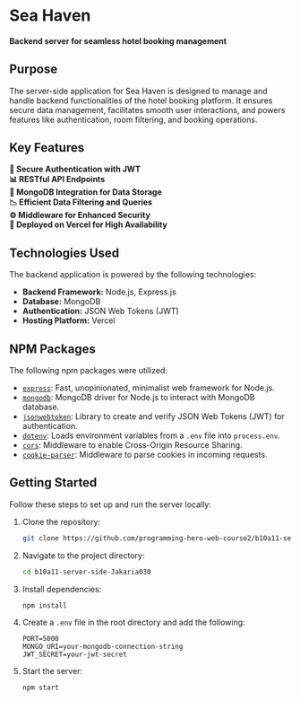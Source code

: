 # Sea Haven
#### Backend server for seamless hotel booking management

## Purpose
The server-side application for Sea Haven is designed to manage and handle backend functionalities of the hotel booking platform. It ensures secure data management, facilitates smooth user interactions, and powers features like authentication, room filtering, and booking operations.

## Key Features
**🔐 Secure Authentication with JWT** <br>
**📊 RESTful API Endpoints** <br>
**💾 MongoDB Integration for Data Storage** <br>
**📉 Efficient Data Filtering and Queries** <br>
**⚙️ Middleware for Enhanced Security** <br>
**🚀 Deployed on Vercel for High Availability** <br>

## Technologies Used
The backend application is powered by the following technologies:
- **Backend Framework:** Node.js, Express.js
- **Database:** MongoDB
- **Authentication:** JSON Web Tokens (JWT)
- **Hosting Platform:** Vercel

## **NPM Packages**
The following npm packages were utilized:

- [`express`](https://www.npmjs.com/package/express): Fast, unopinionated, minimalist web framework for Node.js.
- [`mongodb`](https://www.npmjs.com/package/mongodb): MongoDB driver for Node.js to interact with MongoDB database.
- [`jsonwebtoken`](https://www.npmjs.com/package/jsonwebtoken): Library to create and verify JSON Web Tokens (JWT) for authentication.
- [`dotenv`](https://www.npmjs.com/package/dotenv): Loads environment variables from a `.env` file into `process.env`.
- [`cors`](https://www.npmjs.com/package/cors): Middleware to enable Cross-Origin Resource Sharing.
- [`cookie-parser`](https://www.npmjs.com/package/cookie-parser): Middleware to parse cookies in incoming requests.

## Getting Started
Follow these steps to set up and run the server locally:

1. Clone the repository:
   ```bash
   git clone https://github.com/programming-hero-web-course2/b10a11-server-side-Jakaria030
   ```
2. Navigate to the project directory:
   ```bash
   cd b10a11-server-side-Jakaria030
   ```
3. Install dependencies:
   ```bash
   npm install
   ```
4. Create a `.env` file in the root directory and add the following:
   ```env
   PORT=5000
   MONGO_URI=your-mongodb-connection-string
   JWT_SECRET=your-jwt-secret
   ```
5. Start the server:
   ```bash
   npm start
   ```